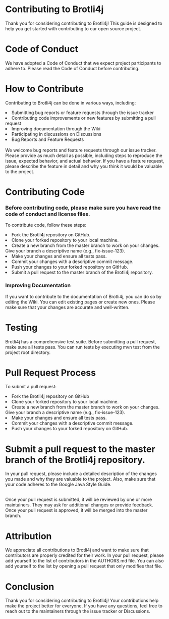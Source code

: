 # Contributing to Brotli4j
Thank you for considering contributing to Brotli4j! This guide is designed to help you get started with contributing to our open source project.

# Code of Conduct
We have adopted a Code of Conduct that we expect project participants to adhere to. Please read the Code of Conduct before contributing.

# How to Contribute
Contributing to Brotli4j can be done in various ways, including:

<li> Submitting bug reports or feature requests through the issue tracker </li>
<li> Contributing code improvements or new features by submitting a pull request </li>
<li> Improving documentation through the Wiki </li>
<li> Participating in discussions on Discussions </li>
<li> Bug Reports and Feature Requests </li>

</br>
We welcome bug reports and feature requests through our issue tracker. Please provide as much detail as possible, including steps to reproduce the issue, expected behavior, and actual behavior. If you have a feature request, please describe the feature in detail and why you think it would be valuable to the project.

# Contributing Code

### Before contributing code, please make sure you have read the code of conduct and license files.

To contribute code, follow these steps:

<li> Fork the Brotli4j repository on GitHub. </li> 
<li> Clone your forked repository to your local machine. </li>
<li> Create a new branch from the master branch to work on your changes. Give your branch a descriptive name (e.g., fix-issue-123).  </li>
<li> Make your changes and ensure all tests pass. </li>
<li> Commit your changes with a descriptive commit message. </li>
<li> Push your changes to your forked repository on GitHub. </li>
<li> Submit a pull request to the master branch of the Brotli4j repository. </li>

### Improving Documentation </li>
If you want to contribute to the documentation of Brotli4j, you can do so by editing the Wiki. You can edit existing pages or create new ones. Please make sure that your changes are accurate and well-written.

# Testing
Brotli4j has a comprehensive test suite. Before submitting a pull request, make sure all tests pass. You can run tests by executing mvn test from the project root directory.

# Pull Request Process
To submit a pull request:

<li> Fork the Brotli4j repository on GitHub
<li> Clone your forked repository to your local machine.
<li> Create a new branch from the master branch to work on your changes. Give your branch a descriptive name (e.g., fix-issue-123).
<li> Make your changes and ensure all tests pass.
<li> Commit your changes with a descriptive commit message.
<li> Push your changes to your forked repository on GitHub.

# Submit a pull request to the master branch of the Brotli4j repository.
In your pull request, please include a detailed description of the changes you made and why they are valuable to the project. Also, make sure that your code adheres to the Google Java Style Guide.

</br>
Once your pull request is submitted, it will be reviewed by one or more maintainers. They may ask for additional changes or provide feedback. Once your pull request is approved, it will be merged into the master branch.

# Attribution
We appreciate all contributions to Brotli4j and want to make sure that contributors are properly credited for their work. In your pull request, please add yourself to the list of contributors in the AUTHORS.md file. You can also add yourself to the list by opening a pull request that only modifies that file.

# Conclusion
Thank you for considering contributing to Brotli4j! Your contributions help make the project better for everyone. If you have any questions, feel free to reach out to the maintainers through the issue tracker or Discussions.
